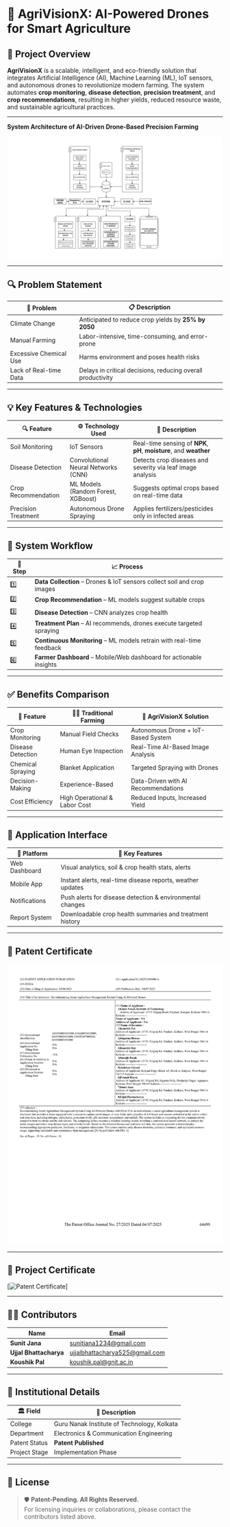 # 🌾 AgriVisionX: AI-Powered Drones for Smart Agriculture

## 📌 Project Overview

**AgriVisionX** is a scalable, intelligent, and eco-friendly solution that integrates Artificial Intelligence (AI), Machine Learning (ML), IoT sensors, and autonomous drones to revolutionize modern farming. The system automates **crop monitoring**, **disease detection**, **precision treatment**, and **crop recommendations**, resulting in higher yields, reduced resource waste, and sustainable agricultural practices.

---
**System Architecture of AI-Driven Drone-Based Precision Farming**

![System Architecture](https://github.com/Sunitjana/AgriVisionX/blob/main/BlockDiagram.png?raw=true)  

---

## 🔍 Problem Statement

| 🔧 Problem              | 📋 Description                                                  |
|------------------------|------------------------------------------------------------------|
| Climate Change         | Anticipated to reduce crop yields by **25% by 2050**             |
| Manual Farming         | Labor-intensive, time-consuming, and error-prone                 |
| Excessive Chemical Use | Harms environment and poses health risks                         |
| Lack of Real-time Data | Delays in critical decisions, reducing overall productivity      |

---

## 💡 Key Features & Technologies

| 🔍 Feature              | ⚙️ Technology Used                     | 📝 Description                                                      |
|------------------------|----------------------------------------|----------------------------------------------------------------------|
| Soil Monitoring        | IoT Sensors                            | Real-time sensing of **NPK**, **pH**, **moisture**, and **weather** |
| Disease Detection      | Convolutional Neural Networks (CNN)    | Detects crop diseases and severity via leaf image analysis          |
| Crop Recommendation    | ML Models (Random Forest, XGBoost)     | Suggests optimal crops based on real-time data                      |
| Precision Treatment    | Autonomous Drone Spraying              | Applies fertilizers/pesticides only in infected areas               |

---

## 🧠 System Workflow

| 🔢 Step | 📈 Process                                                                 |
|--------|---------------------------------------------------------------------------|
| 1️⃣     | **Data Collection** – Drones & IoT sensors collect soil and crop images   |
| 2️⃣     | **Crop Recommendation** – ML models suggest suitable crops                |
| 3️⃣     | **Disease Detection** – CNN analyzes crop health                          |
| 4️⃣     | **Treatment Plan** – AI recommends, drones execute targeted spraying      |
| 5️⃣     | **Continuous Monitoring** – ML models retrain with real-time feedback     |
| 6️⃣     | **Farmer Dashboard** – Mobile/Web dashboard for actionable insights       |

---

## ✅ Benefits Comparison

| 🌟 Feature             | 🧑‍🌾 Traditional Farming       | 🚀 AgriVisionX Solution                |
|------------------------|-------------------------------|----------------------------------------|
| Crop Monitoring        | Manual Field Checks            | Autonomous Drone + IoT-Based System    |
| Disease Detection      | Human Eye Inspection           | Real-Time AI-Based Image Analysis      |
| Chemical Spraying      | Blanket Application            | Targeted Spraying with Drones          |
| Decision-Making        | Experience-Based               | Data-Driven with AI Recommendations    |
| Cost Efficiency        | High Operational & Labor Cost  | Reduced Inputs, Increased Yield        |

---

## 📱 Application Interface

| 📲 Platform     | 🧩 Key Features                                                   |
|----------------|------------------------------------------------------------------|
| Web Dashboard  | Visual analytics, soil & crop health stats, alerts               |
| Mobile App     | Instant alerts, real-time disease reports, weather updates       |
| Notifications  | Push alerts for disease detection & environmental changes        |
| Report System  | Downloadable crop health summaries and treatment history         |

---

## 🧾 Patent Certificate

[![Patent Certificate](https://github.com/Sunitjana/AgriVisionX/blob/main/test/download.png?raw=true)](https://github.com/Sunitjana/AgriVisionX/blob/main/test/download.png?raw=true)  


---
## 🧾 Project Certificate

[![Patent Certificate]((https://github.com/Sunitjana/AgriVisionX/blob/main/PROJECT%20COMPLETION%20CERTIFICATE.jpg?raw=true))]


---

## 👨‍🔬 Contributors

| Name               | Email                                       |
|--------------------|---------------------------------------------|
| **Sunit Jana**     | [sunitjana1234@gmail.com](mailto:sunitjana1234@gmail.com) |
| **Ujjal Bhattacharya** | [ujjalbhattacharya525@gmail.com](mailto:ujjalbhattacharya525@gmail.com) |
| **Koushik Pal**    | [koushik.pal@gnit.ac.in](mailto:koushik.pal@gnit.ac.in)   |

---

## 🏫 Institutional Details

| 🏛️ Field          | 📝 Description                                     |
|-------------------|---------------------------------------------------|
| College           | Guru Nanak Institute of Technology, Kolkata       |
| Department        | Electronics & Communication Engineering           |
| Patent Status     | **Patent Published**                              |
| Project Stage     | Implementation Phase                              |

---

## 📃 License

> 🛡️ **Patent-Pending. All Rights Reserved.**  
> For licensing inquiries or collaborations, please contact the contributors listed above.


